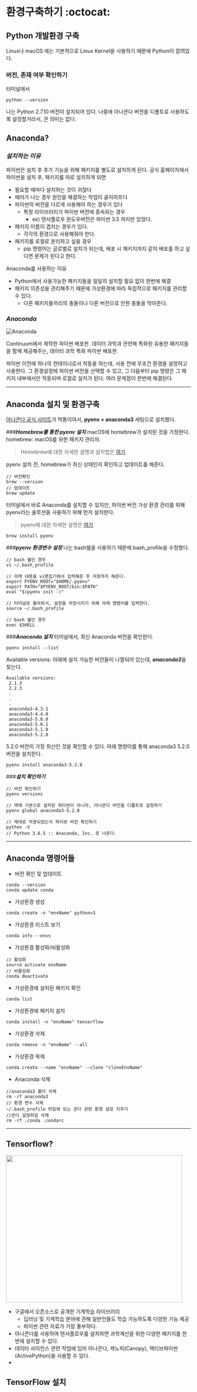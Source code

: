 # 환경구축하기 :octocat:

## Python 개발환경 구축

Linux나 macOS 에는 기본적으로 Linux Kernel을 사용하기 때문에 Python이 깔려있다.

### 버전, 존재 여부 확인하기
터미널에서
```
python --version
```

나는 Python 2.7.10 버전이 설치되어 있다.
나중에 아나콘다 버전을 디폴트로 사용하도록 설정할거라서, 큰 의미는 없다.

## Anaconda?
### ***설치하는 이유***
파이썬은 설치 후 추가 기능을 위해 패키지를 별도로 설치하게 된다.
공식 홈페이지에서 파이썬을 설치 후, 패키지를 따로 설치하게 되면
- 필요할 때마다 설치하는 것이 귀찮다
- 에러가 나는 경우 원인을 해결하는 작업이 골치아프다
- 파이썬의 버전을 다르게 사용해야 하는 경우가 있다
	- 특정 라이브러리가 파이썬 버전에 종속되는 경우
		- ex) 텐서플로우 윈도우버전은 파이썬 3.5 까지만 있었다.
- 패키지 이름이 겹치는 경우가 있다.
	- 각각의 환경으로 사용해줘야 한다.
- 패키지를 로컬로 분리하고 싶을 경우
	- pip 명령어는 글로벌로 설치가 되는데, 배포 시 패키지까지 같이 배포를 하고 싶다면 문제가 된다고 한다.

Anaconda를 사용하는 이유
- Python에서 사용가능한 패키지들을 일일히 설치할 필요 없이 한번에 해결
- 패키지 의존성을 관리해주기 때문에 가상환경에 따라 독립적으로 패키지를 관리할 수 있다.
	- 다른 패키지들끼리의 충돌이나 다른 버전으로 인한 충돌을 막아준다.


### ***Anaconda***
![Anaconda](https://upload.wikimedia.org/wikipedia/en/c/cd/Anaconda_Logo.png)

Continuum에서 제작한 파이썬 배포판.
데이터 과학과 관련해 특화된 유용한 패키지들을 함께 제공해주는, 데이터 과학 특화 파이썬 배포판.

파이썬 이전에 하나의 컨테이너로서 작동을 하는데, 사용 전에 무조건 환경을 설정하고 사용한다.
그 환경설정에 파이썬 버전을 선택할 수 있고, 그 다음부터 pip 명령은 그 패키지 내부에서만 작동되며 로컬로 설치가 된다.
여러 문제점이 한번에 해결된다.

* * * 

## Anaconda 설치 및 환경구축
[아나콘다 공식 사이트](https://www.anaconda.com/enterprise/)가 먹통이여서, **pyenv + anaconda3** 세팅으로 설치했다.

###***Homebrew를 통한 pyenv 설치***
macOS에 homebrew가 설치된 것을 가정한다.
homebrew: macOS를 위한 패키지 관리자. 
> Homebrew에 대한 자세한 설명과 설치법은 [여기](https://blog.naver.com/sarang2594/221246170677)

pyenv 설치 전, homebrew가 최신 상태인지 확인하고 업데이트를 해준다.
```
// 버전확인
brew --version
// 업데이트
brew update
```

터미널에서 바로 Anaconda를 설치할 수 있지만, 파이썬 버전 가상 환경 관리를 위해 pyenv라는 솔루션을 사용하기 위해 먼저 설치한다.
>pyenv에 대한 자세한 설명은 [여기](https://skyoo2003.github.io/post/2017/04/02/manage-python-using-pyenv)

```
brew install pyenv
```

###***pyenv 환경변수 설정***
나는 bash쉘을 사용하기 때문에 bash_profile을 수정했다.
```
// bash 쉘인 경우
vi ~/.bash_profile

// 아래 내용을 vi편집기에서 입력해준 후 저장까지 해준다.
export PYENV_ROOT="$HOME/.pyenv"
export PATH="$PYENV_ROOT/bin:$PATH"
eval "$(pyenv init -)"

// 터미널로 돌아와서, 설정을 저장시키기 위해 아래 명령어를 입력한다.
source ~/.bash_profile

// bash 쉘인 경우
exec $SHELL
```

###***Anaconda 설치***
터미널에서, 최신 Anaconda 버전을 확인한다.
```
pyenv install --list
```

Available versions: 아래에 설치 가능한 버전들이 나열되어 있는데,
***anaconda3***을 찾는다.

```
Available versions:
 2.1.3
 2.2.3
 .
 .
 .
 anaconda3-4.3.1
 anaconda3-4.4.0
 anaconda3-5.0.0
 anaconda3-5.0.1
 anaconda3-5.1.0
 anaconda3-5.2.0
```

5.2.0 버전이 가장 최신인 것을 확인할 수 있다.
아래 명령어를 통해 anaconda3 5.2.0 버전을 설치한다.

```
pyenv install anaconda3-5.2.0
```

###***설치 확인하기***
```
// 버전 확인하기
pyenv versions

// 맥에 기본으로 설치된 파이썬이 아니라, 아나콘다 버전을 디폴트로 설정하기
pyenv global anaconda3-5.2.0

// 제대로 적용되었는지 파이썬 버전 확인하기
python -V
// Python 3.6.5 :: Anaconda, Inc. 로 나온다.
```
* * *
## Anaconda 명령어들
- 버전 확인 및 업데이트
```
conda --version
conda update conda
```
- 가상환경 생성
```
conda create -n "envName" python=3
```
- 가상환경 리스트 보기
```
conda info --envs
```
- 가상환경 활성화/비활성화
```
// 활성화
source activate envName
// 비활성화
conda deactivate
```
- 가상환경에 설치된 패키지 확인
```
conda list
```
- 가상환경에 패키지 설치
```
conda install -n "envName" tensorflow
```
- 가상환경 삭제
```
conda remove -n "envName" --all
```
- 가상환경 복제
```
conda create --name "envName" --clone "cloneEnvName"
```
- Anaconda 삭제
```
//anaconda3 폴더 삭제
rm -rf anaconda3
// 환경 변수 삭제
~/.bash_profile 파일에 있는 콘다 관련 환경 설정 지우기
//콘다 설정파일 삭제
rm -rf .conda .condarc
```

* * *
## Tensorflow?
<img width="480" height="400" src="https://upload.wikimedia.org/wikipedia/commons/thumb/1/11/TensorFlowLogo.svg/1200px-TensorFlowLogo.svg.png"></img>
- 구글에서 오픈소스로 공개한 기계학습 라이브러리
	- 딥러닝 및 기계학습 분야에 관해 일반인들도 학습 가능하도록 다양한 기능 제공
	- 파이썬 관련 자료가 가장 풍부하다.
- 아나콘다를 사용하여 텐서플로우를 설치하면 과학계산을 위한 다양한 패키지를 한번에 설치할 수 있다.
- 데이터 사이언스 관련 작업에 있어 아나콘다, 캐노피(Canopy), 액티브파이썬(ActivePython)을 사용할 수 있다.
- 

## TensorFlow 설치










